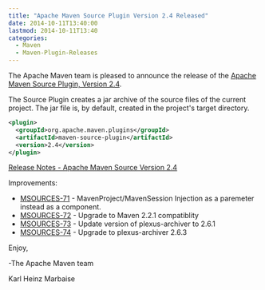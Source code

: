 ```yaml
---
title: "Apache Maven Source Plugin Version 2.4 Released"
date: 2014-10-11T13:40:00
lastmod: 2014-10-11T13:40
categories:
  - Maven
  - Maven-Plugin-Releases
---
```

The Apache Maven team is pleased to announce the release of the 
[Apache Maven Source Plugin, Version 2.4](http://maven.apache.org/plugins/maven-source-plugin).

The Source Plugin creates a jar archive of the source files of the current
project. The jar file is, by default, created in the project's target
directory.

```xml
<plugin>
  <groupId>org.apache.maven.plugins</groupId>
  <artifactId>maven-source-plugin</artifactId>
  <version>2.4</version>
</plugin>
```

<!-- more -->

[Release Notes - Apache Maven Source Version 2.4](http://jira.codehaus.org/secure/ReleaseNote.jspa?projectId=11147&version=20597)


Improvements:

 * [MSOURCES-71](https://issues.apache.org/jira/browse/MSOURCES-71) - MavenProject/MavenSession Injection as a paremeter instead as a component.
 * [MSOURCES-72](https://issues.apache.org/jira/browse/MSOURCES-72) - Upgrade to Maven 2.2.1 compatiblity
 * [MSOURCES-73](https://issues.apache.org/jira/browse/MSOURCES-73) - Update version of plexus-archiver to 2.6.1
 * [MSOURCES-74](https://issues.apache.org/jira/browse/MSOURCES-74) - Upgrade to plexus-archiver 2.6.3

Enjoy,

-The Apache Maven team

Karl Heinz Marbaise
